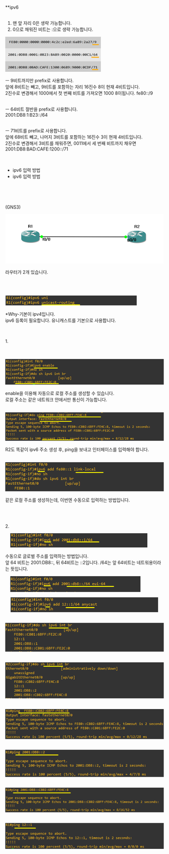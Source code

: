 **ipv6<br>
<br>
1. 맨 앞 자리 0은 생략 가능합니다.<BR>
2. 0으로 채워진 비트는 :으로 생략 가능합니다.<BR>


![image break](../../Pictur/step10/ipv6-1.png)


ㅡ 9비트까지만 prefix로 사용합니다.<br>
앞에 8비트는 빼고, 9비트를 포함하는 자리 16진수 8이 현재 4비트입니다.<br>
2진수로 변경해서 1000에서 첫 번째 비트를 가져오면 1000 8이됩니다. fe80::/9<br>
<br>

ㅡ 64비트 절반을 prefix로 사용합니다.<br>
2001:DB8:1:B23::/64<br>
<br>


ㅡ 71비트를 prefix로 사용합니다.<br>
앞에 68비트 빼고, 나머지 3비트를 포함하는 16진수 3이 현재 4비트입니다.<br>
2진수로 변경해서 3비트를 채워주면, 0011에서 세 번째 비트까지 채우면 2001:DB8:BAD:CAFE:1200::/71<BR>
<br>
<br>



* ipv6 입력 방법
* ipv6 입력 방법



<br>
<Br>
<Br>

(GNS3)

![image break](../../Pictur/step10/ipv6-2.png)<br>

라우터가 2개 있습니다.<br>
<br>
<Br>
<Br>

![image break](../../Pictur/step10/ipv6-3.png)<br>



*Why-기본이 ipv4입니다.<br>
ipv6 등록이 필요합니다. 유니캐스트를 기본으로 사용합니다.<br>



<br>
<br>
1.<br>
<br>

&nbsp;&nbsp;&nbsp;&nbsp;![image break](../../Pictur/step10/ipv6-4.png)<br>

enable을 이용해 자동으로 로컬 주소를 생성할 수 있습니다.<br>
로컬 주소는 같은 네트워크 안에서만 통신이 가능합니다.<br>

&nbsp;&nbsp;&nbsp;&nbsp;![image break](../../Pictur/step10/ipv6-5.png)<br>

R2도 똑같이 ipv6 주소 생성 후, ping을 보내고 인터페이스를 입력해야 합니다.<br>



&nbsp;&nbsp;&nbsp;&nbsp;![image break](../../Pictur/step10/ipv6-16.png)<br>

같은 로컬 주소를 생성하는데, 이번엔 수동으로 입력하는 방법입니다.<br>
<br>
<br>
<br>

2.<br>

&nbsp;&nbsp;&nbsp;&nbsp;![image break](../../Pictur/step10/ipv6-6.png)<br>

수동으로 글로벌 주소를 입력하는 방법입니다.<br>
앞 64 비트는 2001:DB8::, 뒤 64비트는 ::2입니다. /64는 앞 64비트는 네트워용이라는 뜻입니다.<Br>



&nbsp;&nbsp;&nbsp;&nbsp;![image break](../../Pictur/step10/ipv6-8.png)<br>


&nbsp;&nbsp;&nbsp;&nbsp;![image break](../../Pictur/step10/ipv6-9.png)<br>


&nbsp;&nbsp;&nbsp;&nbsp;![image break](../../Pictur/step10/ipv6-10.png)<br>


&nbsp;&nbsp;&nbsp;&nbsp;![image break](../../Pictur/step10/ipv6-11.png)<br>


&nbsp;&nbsp;&nbsp;&nbsp;![image break](../../Pictur/step10/ipv6-12.png)<br>


&nbsp;&nbsp;&nbsp;&nbsp;![image break](../../Pictur/step10/ipv6-13.png)

&nbsp;&nbsp;&nbsp;&nbsp;![image break](../../Pictur/step10/ipv6-14.png)

&nbsp;&nbsp;&nbsp;&nbsp;![image break](../../Pictur/step10/ipv6-15.png)

